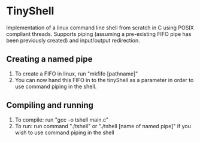 # TinyShell

Implementation of a linux command line shell from scratch in C using POSIX compliant threads. 
Supports piping (assuming a pre-existing FIFO pipe has been previously created) and input/output redirection.

## Creating a named pipe 
1. To create a FIFO in linux, run "mkfifo [pathname]"
2. You can now hand this FIFO in to the tinyShell as a parameter in order to use command piping in the shell. 

## Compiling and running 
1. To compile: run "gcc -o tshell main.c"
2. To run: run command "./tshell" or "./tshell [name of named pipe]" if you wish to use command piping in the shell 

